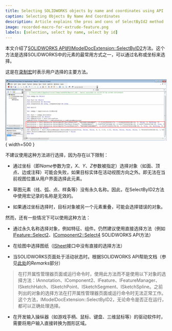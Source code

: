 ```yaml
---
title: Selecting SOLIDWORKS objects by name and coordinates using API
caption: Selecting Objects By Name And Coordinates
description: Article explains the pros and cons of SelectById2 method
image: recorded-macro-for-extrude-feature.png
labels: [selection, select by name, select by id]
---
```

本文介绍了[SOLIDWORKS API的IModelDocExtension::SelectByID2](https://help.solidworks.com/2012/english/api/sldworksapi/solidworks.interop.sldworks~solidworks.interop.sldworks.imodeldocextension~selectbyid2.html)方法。这个方法是选择SOLIDWORKS中的元素的最常用方式之一，可以通过名称或坐标来选择。

这是在[录制宏](https://help.solidworks.com/2016/english/solidworks/sldworks/t_record_pause_macro.htm)时表示用户选择的主要方法。

![用于拉伸特征的录制宏](recorded-macro-for-extrude-feature.png){ width=500 }

不建议使用这种方法进行选择，因为存在以下限制：

* 通过坐标（即*Name*参数为空，*X*、*Y*、*Z*参数被指定）选择对象（如面、顶点、边或注释）可能会失败，如果目标实体在活动视图方向之外。即无法在当前视图位置从用户界面选择此元素。

* 草图元素（线、弧、点、样条等）没有永久名称。因此，在SelectByID2方法中使用宏记录的名称是无效的。

* 如果通过坐标选择时，目标对象被另一个元素重叠，可能会选择错误的对象。

然而，还有一些情况下可以使用这种方法：

* 通过永久名称选择对象，例如特征、组件。仍然建议使用直接选择方法（例如[IFeature::Select2](https://help.solidworks.com/2012/english/api/sldworksapi/solidworks.interop.sldworks~solidworks.interop.sldworks.ifeature~select2.html)、[IComponent2::Select4](https://help.solidworks.com/2012/english/api/sldworksapi/SOLIDWORKS.Interop.sldworks~SOLIDWORKS.Interop.sldworks.IComponent2~Select4.html) SOLIDWORKS API方法）

* 在绘图中选择图纸（[ISheet](https://help.solidworks.com/2012/english/api/sldworksapi/solidworks.interop.sldworks~solidworks.interop.sldworks.isheet.html)接口中没有直接的选择方法）

* 当SOLIDWORKS页面处于活动状态时。根据SOLIDWORKS API帮助文档（参见[此处](https://help.solidworks.com/2012/english/api/sldworksapi/solidworks.interop.sldworks~solidworks.interop.sldworks.imodeldocextension~selectbyid2.html)的*Remarks*部分）

> 在打开属性管理器页面或运行命令时，使用此方法而不是使用以下对象的选择方法：IAnnotation、IComponent2、IFeature、IFeatureManager、ISketchHatch、ISketchPoint、ISketchSegment、ISketchSpline。之前列出的对象的选择方法在打开属性管理器页面或运行命令时无法正常工作。这个方法，IModelDocExtension::SelectByID2，无论命令是否正在运行，都可以正确处理选择。

* 在开发输入操纵器（如游戏手柄、鼠标、键盘、三维鼠标等）的驱动软件时，需要将用户输入直接转换为图形区域。